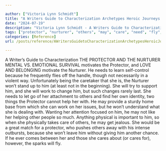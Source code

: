 ```yaml
---

author: ["Victoria Lynn Schmidt"]
title: "A Writers Guide to Characterization Archetypes Heroic Journeys and Other Elements of Dynamic Character Development - part0010_split_015.html"
date: "2024-07-19"
description: "Victoria Lynn Schmidt - A Writers Guide to Characterization Archetypes Heroic Journeys and Other Elements of Dynamic Character Development"
tags: ["protector", "nurturer", "others", "may", "care", "need", "fly", "work", "change", "writer", "guide", "characterization", "mental", "v", "emotional", "survival", "motivates", "love", "belonging", "motivate", "learn", "frequently", "handle", "though", "necessarily"]
categories: [Reference]
url: /posts/reference/AWritersGuidetoCharacterizationArchetypesHeroicJourneysandOtherElementsofDynamicCharacterDevelopment-part0010split015html

---
```



A Writer’s Guide to Characterization
 THE PROTECTOR AND THE NURTURER
MENTAL VS. EMOTIONAL
SURVIVAL motivates the Protector, and LOVE AND BELONGING motivate the Nurturer. He needs to learn self-control because he frequently flies off the handle, though not necessarily in a violent way. Unfortunately being the caretaker that she is, the Nurturer won’t stand up to him (at least not in the beginning). She will try to support him, and she will work to change him, but such changes rarely last.
She needs to let go of her attachment to others and find her own identity, two things the Protector cannot help her with. He may provide a sturdy home base from which she can work on her issues, but he won’t understand what she is dealing with.
Wanting her attention focused on him, he may not like her helping other people so much. Anything physical is important to him, so when she physically takes care of others, he may get jealous.
She would be a great match for a protector, who pushes others away with his intense outbursts, because she won’t leave him without giving him another chance. If he ever comes between her and those she cares about (or cares for), however, the sparks will fly.
